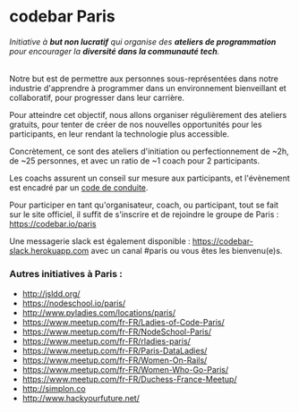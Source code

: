 # codebar Paris

###### Initiative à **but non lucratif** qui organise des **ateliers de programmation** pour encourager la **diversité dans la communauté tech**.

Notre but est de permettre aux personnes sous-représentées dans notre industrie d'apprendre à programmer dans un environnement bienveillant et collaboratif, pour progresser dans leur carrière.

Pour atteindre cet objectif, nous allons organiser régulièrement des ateliers gratuits, pour tenter de créer de nos nouvelles opportunités pour les participants, en leur rendant la technologie plus accessible.

Concrètement, ce sont des ateliers d'initiation ou perfectionnement de ~2h, de ~25 personnes, et avec un ratio de ~1 coach pour 2 participants.

Les coachs assurent un conseil sur mesure aux participants, et l'évènement est encadré par un [code de conduite](https://codebar.io/code-of-conduct).

Pour participer en tant qu'organisateur, coach, ou participant, tout se fait sur le site officiel, il suffit de s'inscrire et de rejoindre le groupe de Paris : https://codebar.io/paris

Une messagerie slack est également disponible : https://codebar-slack.herokuapp.com avec un canal #paris ou vous êtes les bienvenu(e)s.

### Autres initiatives à Paris :

 - http://jsldd.org/
 - https://nodeschool.io/paris/
 - http://www.pyladies.com/locations/paris/
 - https://www.meetup.com/fr-FR/Ladies-of-Code-Paris/
 - https://www.meetup.com/fr-FR/NodeSchool-Paris/
 - https://www.meetup.com/fr-FR/rladies-paris/
 - https://www.meetup.com/fr-FR/Paris-DataLadies/
 - https://www.meetup.com/fr-FR/Women-On-Rails/
 - https://www.meetup.com/fr-FR/Women-Who-Go-Paris/
 - https://www.meetup.com/fr-FR/Duchess-France-Meetup/
 - http://simplon.co
 - http://www.hackyourfuture.net/
